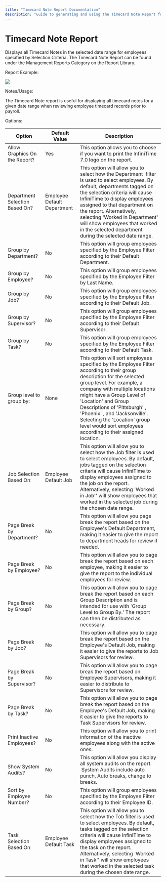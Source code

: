 ```yaml
---
title: "Timecard Note Report Documentation"
description: "Guide to generating and using the Timecard Note Report for reviewing employee timecard notes within a specified date range."
---
```


# Timecard Note Report

Displays all Timecard Notes in the selected date range for employees specified by Selection Criteria. The Timecard Note Report can be found under the Management Reports Category on the Report Library.

Report Example:

![](/img/SW_CH11_NOTES_0008.gif)

Notes/Usage:

The Timecard Note report is useful for displaying all timecard notes for a given date range when reviewing employee timecard records prior to payroll.

Options:

| Option                         | Default Value               | Description                                                                                                                                                                                                                                                                                                                                                                                        |
| ------------------------------ | --------------------------- | -------------------------------------------------------------------------------------------------------------------------------------------------------------------------------------------------------------------------------------------------------------------------------------------------------------------------------------------------------------------------------------------------- |
| Allow Graphics On the Report?  | Yes                         | This option allows you to choose if you want to print the InfiniTime 7.0 logo on the report.                                                                                                                                                                                                                                                                                                       |
| Department Selection Based On? | Employee Default Department | This option will allow you to select how the Department  filter is used to select employees. By default, departments tagged on the selection criteria will cause InfiniTime to display employees assigned to that department on the report. Alternatively, selecting 'Worked in Department' will show employees that worked in the selected department during the selected date range.             |
| Group by Department?           | No                          | This option will group employees specified by the Employee Filter according to their Default Department.                                                                                                                                                                                                                                                                                           |
| Group by Employee?             | No                          | This option will group employees specified by the Employee Filter by Last Name.                                                                                                                                                                                                                                                                                                                    |
| Group by Job?                  | No                          | This option will group employees specified by the Employee Filter according to their Default Job.                                                                                                                                                                                                                                                                                                  |
| Group by Supervisor?           | No                          | This option will group employees specified by the Employee Filter according to their Default Supervisor.                                                                                                                                                                                                                                                                                           |
| Group by Task?                 | No                          | This option will group employees specified by the Employee Filter according to their Default Task.                                                                                                                                                                                                                                                                                                 |
| Group level to group by:       | None                        | This option will sort employees specified by the Employee Filter according to their group description for the selected group level. For example, a company with multiple locations might have a Group Level of 'Location' and Group Descriptions of 'Pittsburgh' , 'Phoenix' , and 'Jacksonville'. Selecting the 'Location' group level would sort employees according to their assigned location. |
| Job Selection Based On:        | Employee Default Job        | This option will allow you to select how the Job filter is used to select employees. By default, jobs tagged on the selection criteria will cause InfiniTime to display employees assigned to the job on the report. Alternatively, selecting 'Worked in Job'' will show employees that worked in the selected job during the chosen date range.                                                   |
| Page Break by Department?      | No                          | This option will allow you page break the report based on the Employee's Default Department, making it easier to give the report to department heads for review if needed.                                                                                                                                                                                                                         |
| Page Break by Employee?        | No                          | This option will allow you to page break the report based on each employee, making it easier to give the report to the individual employees for review.                                                                                                                                                                                                                                            |
| Page Break by Group?           | No                          | This option will allow you to page break the report based on each Group Description and is intended for use with 'Group Level to Group By.' The report can then be distributed as necessary.                                                                                                                                                                                                       |
| Page Break by Job?             | No                          | This option will allow you to page break the report based on the Employee's Default Job, making it easier to give the reports to Job Supervisors for review.                                                                                                                                                                                                                                       |
| Page Break by Supervisor?      | No                          | This option will allow you to page break the report based on Employee Supervisors, making it easier to distribute to Supervisors for review.                                                                                                                                                                                                                                                       |
| Page Break by Task?            | No                          | This option will allow you to page break the report based on the Employee's Default Job, making it easier to give the reports to Task Supervisors for review.                                                                                                                                                                                                                                      |
| Print Inactive Employees?      | No                          | This option will allow you to print information of the inactive employees along with the active ones.                                                                                                                                                                                                                                                                                              |
| Show System Audits?            | No                          | This option will allow you display all system audits on the report.  System Audits include auto punch, Auto breaks, change to breaks.                                                                                                                                                                                                                                                              |
| Sort by Employee Number?       | No                          | This option will group employees specified by the Employee Filter according to their Employee ID.                                                                                                                                                                                                                                                                                                  |
| Task Selection Based On:       | Employee Default Task       | This option will allow you to select how the Tob filter is used to select employees. By default, tasks tagged on the selection criteria will cause InfiniTime to display employees assigned to the task on the report. Alternatively, selecting 'Worked in Task'' will show employees that worked in the selected task during the chosen date range.                                               |
